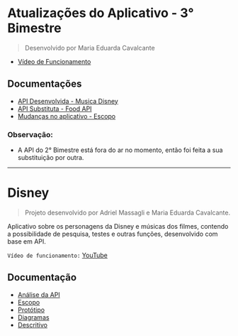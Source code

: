 # Atualizações do Aplicativo - 3° Bimestre
> Desenvolvido por Maria Eduarda Cavalcante

* [Vídeo de Funcionamento]()

## Documentações
* [API Desenvolvida - Musica Disney](https://github.com/MariaEduCavalcante/MusicaDisneyAPI)
* [API Substituta - Food API](https://github.com/MariaEduCavalcante/AppDisney/wiki/An%C3%A1lise-%E2%80%90-Food-API)
* [Mudanças no aplicativo - Escopo](https://github.com/MariaEduCavalcante/AppDisney/wiki/Escopo-de-Atualiza%C3%A7%C3%B5es)

### Observação:
  * A API do 2° Bimestre está fora do ar no momento, então foi feita a sua substituição por outra.

***

# Disney

> Projeto desenvolvido por Adriel Massagli e Maria Eduarda Cavalcante.

Aplicativo sobre os personagens da Disney e músicas dos filmes, contendo a possibilidade de pesquisa, testes e outras funções, desenvolvido com base em API.

`Vídeo de funcionamento:` [YouTube](https://youtu.be/u-XHhvlUD8M)

## Documentação
* [Análise da API](https://github.com/MariaEduCavalcante/AppDisney/wiki/An%C3%A1lise-da-API-do-projeto)
* [Escopo](https://github.com/MariaEduCavalcante/AppDisney/wiki/Escopo)
* [Protótipo](https://github.com/MariaEduCavalcante/AppDisney/wiki/Prot%C3%B3tipo)
* [Diagramas](https://github.com/MariaEduCavalcante/AppDisney/wiki/Diagramas)
* [Descritivo](https://github.com/MariaEduCavalcante/AppDisney/wiki/Descritivo)
  


